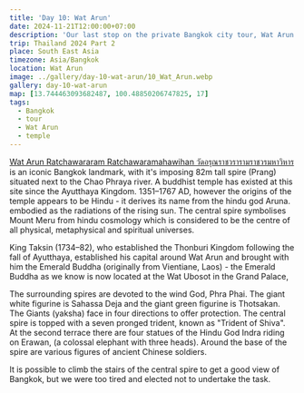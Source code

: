 ```yaml
---
title: 'Day 10: Wat Arun'
date: 2024-11-21T12:00:00+07:00
description: 'Our last stop on the private Bangkok city tour, Wat Arun has the romantic name of Temple of Dawn.'
trip: Thailand 2024 Part 2
place: South East Asia
timezone: Asia/Bangkok
location: Wat Arun
image: ../gallery/day-10-wat-arun/10_Wat_Arun.webp
gallery: day-10-wat-arun
map: [13.744463093682487, 100.48850206747825, 17]
tags:
  - Bangkok
  - tour
  - Wat Arun
  - temple
---
```


[Wat Arun Ratchawararam Ratchawaramahawihan วัดอรุณราชวรารามราชวรมหาวิหาร](https://www.wat-arun.com) is an iconic Bangkok landmark, with it's imposing 82m tall spire (Prang) situated next to the Chao Phraya river. A buddhist temple has existed at this site since the Ayutthaya Kingdom. 1351–1767 AD, however the origins of the temple appears to be Hindu - it derives its name from the hindu god Aruna. embodied as the radiations of the rising sun. The central spire symbolises Mount Meru from hindu cosmology which is considered to be the centre of all physical, metaphysical and spiritual universes.

King Taksin (1734–82), who established the Thonburi Kingdom following the fall of Ayutthaya, established his capital around Wat Arun and brought with him the Emerald Buddha (originally from Vientiane, Laos) - the Emerald Buddha as we know is now located at the Wat Ubosot in the Grand Palace,

The surrounding spires are devoted to the wind God, Phra Phai. The giant white figurine is Sahassa Deja and the giant green figurine is Thotsakan. The Giants (yaksha) face in four directions to offer protection. The central spire is topped with a seven pronged trident, known as "Trident of Shiva". At the second terrace there are four statues of the Hindu God Indra riding on Erawan, (a colossal elephant with three heads). Around the base of the spire are various figures of ancient Chinese soldiers.

It is possible to climb the stairs of the central spire to get a good view of Bangkok, but we were too tired and elected not to undertake the task.
